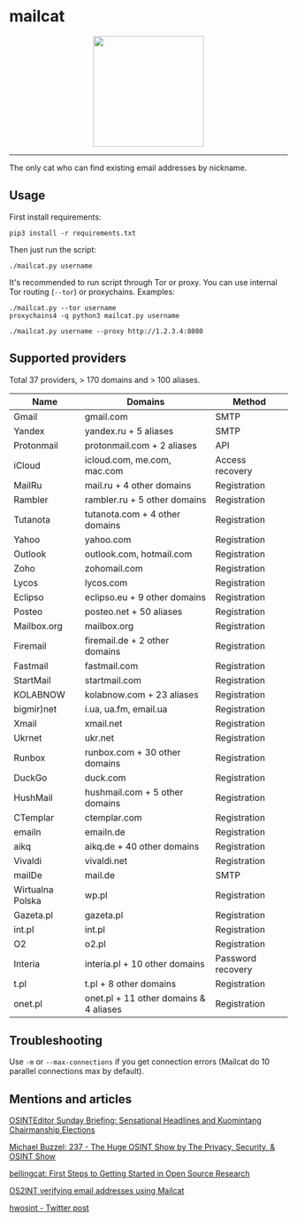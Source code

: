 # mailcat

<p align="center">
	<img src="https://github.com/sharsil/mailcat/blob/main/logo.png?raw=true" height="200"/>
</p>

---

The only cat who can find existing email addresses by nickname.

## Usage

First install requirements:
	
	pip3 install -r requirements.txt

Then just run the script:

	./mailcat.py username

It's recommended to run script through Tor or proxy. You can use internal Tor routing (`--tor`) or proxychains.
Examples:

	./mailcat.py --tor username
	proxychains4 -q python3 mailcat.py username

	./mailcat.py username --proxy http://1.2.3.4:8080

## Supported providers

Total 37 providers, > 170 domains and > 100 aliases.

| Name                | Domains                                | Method            |
| ------------------- | -------------------------------------- | ----------------- |
| Gmail               | gmail.com                              | SMTP              |
| Yandex              | yandex.ru + 5 aliases                  | SMTP              |
| Protonmail          | protonmail.com + 2 aliases             | API               |
| iCloud              | icloud.com, me.com, mac.com            | Access recovery   |
| MailRu              | mail.ru + 4 other domains              | Registration      |
| Rambler             | rambler.ru + 5 other domains           | Registration      |
| Tutanota            | tutanota.com + 4 other domains         | Registration      |
| Yahoo               | yahoo.com                              | Registration      |
| Outlook             | outlook.com, hotmail.com               | Registration      |
| Zoho                | zohomail.com                           | Registration      |
| Lycos               | lycos.com                              | Registration      |
| Eclipso             | eclipso.eu + 9 other domains           | Registration      |
| Posteo              | posteo.net + 50 aliases                | Registration      |
| Mailbox.org         | mailbox.org                            | Registration      |
| Firemail            | firemail.de + 2 other domains          | Registration      |
| Fastmail            | fastmail.com                           | Registration      |
| StartMail           | startmail.com                          | Registration      |
| KOLABNOW            | kolabnow.com + 23 aliases              | Registration      |
| bigmir)net          | i.ua, ua.fm, email.ua                  | Registration      |
| Xmail               | xmail.net                              | Registration      |
| Ukrnet              | ukr.net                                | Registration      |
| Runbox              | runbox.com + 30 other domains          | Registration      |
| DuckGo              | duck.com                               | Registration      | 
| HushMail            | hushmail.com + 5 other domains         | Registration      |
| CTemplar            | ctemplar.com                           | Registration      |
| emailn              | emailn.de                              | Registration      |
| aikq                | aikq.de + 40 other domains             | Registration      |
| Vivaldi             | vivaldi.net                            | Registration      |
| mailDe              | mail.de                                | SMTP              |
| Wirtualna Polska    | wp.pl                                  | Registration      |
| Gazeta.pl           | gazeta.pl                              | Registration      |
| int.pl              | int.pl                                 | Registration      |
| O2                  | o2.pl                                  | Registration      |
| Interia             | interia.pl + 10 other domains          | Password recovery |
| t.pl                | t.pl + 8 other domains                 | Registration      |
| onet.pl             | onet.pl + 11 other domains & 4 aliases | Registration      |

## Troubleshooting

Use `-m` or `--max-connections` if you get connection errors (Mailcat do 10 parallel connections max by default).

## Mentions and articles

[OSINTEditor Sunday Briefing: Sensational Headlines and Kuomintang Chairmanship Elections]([https://www.osinteditor.com/general/osinteditor-sunday-briefing-sensational-headlines-and-kuomintang-chairmanship-elections/](https://web.archive.org/web/20220116223051/https://www.osinteditor.com/general/osinteditor-sunday-briefing-sensational-headlines-and-kuomintang-chairmanship-elections/))

[Michael Buzzel: 237 - The Huge OSINT Show by The Privacy, Security, & OSINT Show](https://soundcloud.com/user-98066669/237-the-huge-osint-show)

[bellingcat: First Steps to Getting Started in Open Source Research](https://www.bellingcat.com/resources/2021/11/09/first-steps-to-getting-started-in-open-source-research/)

[OS2INT verifying email addresses using Mailcat](https://os2int.com/toolbox/verifying-email-usernames-using-mailcat/)

[hwosint - Twitter post](https://twitter.com/harrywald80/status/1439115143485534212)
